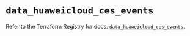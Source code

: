 # `data_huaweicloud_ces_events`

Refer to the Terraform Registry for docs: [`data_huaweicloud_ces_events`](https://registry.terraform.io/providers/huaweicloud/huaweicloud/1.71.1/docs/data-sources/ces_events).
